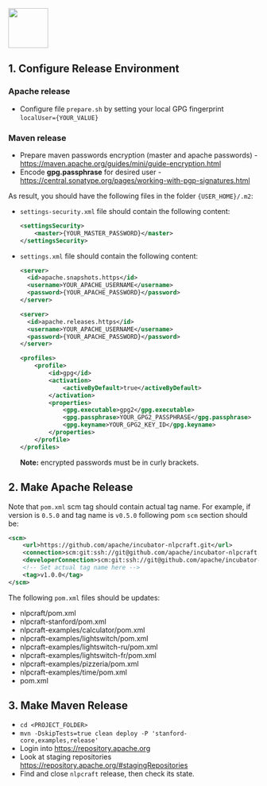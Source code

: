 <!--
 Licensed to the Apache Software Foundation (ASF) under one or more
 contributor license agreements.  See the NOTICE file distributed with
 this work for additional information regarding copyright ownership.
 The ASF licenses this file to You under the Apache License, Version 2.0
 (the "License"); you may not use this file except in compliance with
 the License.  You may obtain a copy of the License at

      http://www.apache.org/licenses/LICENSE-2.0

 Unless required by applicable law or agreed to in writing, software
 distributed under the License is distributed on an "AS IS" BASIS,
 WITHOUT WARRANTIES OR CONDITIONS OF ANY KIND, either express or implied.
 See the License for the specific language governing permissions and
 limitations under the License.
-->

<img src="https://nlpcraft.apache.org/images/nlpcraft_logo_black.gif" height="80px" alt="">

## 1. Configure Release Environment

### Apache release
- Configure file `prepare.sh` by setting your local GPG fingerprint `localUser={YOUR_VALUE}`

### Maven release
- Prepare maven passwords encryption (master and apache passwords) - https://maven.apache.org/guides/mini/guide-encryption.html
- Encode **gpg.passphrase** for desired user - https://central.sonatype.org/pages/working-with-pgp-signatures.html 
 
As result, you should have the following files in the folder `{USER_HOME}/.m2`:
- `settings-security.xml` file should contain the following content:
    ```xml
    <settingsSecurity>
        <master>{YOUR_MASTER_PASSWORD}</master>
    </settingsSecurity>
    ```
- `settings.xml` file should contain the following content:
    ```xml  
    <server>
      <id>apache.snapshots.https</id>
      <username>YOUR_APACHE_USERNAME</username>
      <password>{YOUR_APACHE_PASSWORD}</password>
    </server>
    
    <server>
      <id>apache.releases.https</id>
      <username>YOUR_APACHE_USERNAME</username>
      <password>{YOUR_APACHE_PASSWORD}</password>
    </server>
    
    <profiles>
        <profile>
            <id>gpg</id>
            <activation>
                <activeByDefault>true</activeByDefault>
            </activation>
            <properties>
                <gpg.executable>gpg2</gpg.executable>
                <gpg.passphrase>YOUR_GPG2_PASSPHRASE</gpg.passphrase>
                <gpg.keyname>YOUR_GPG2_KEY_ID</gpg.keyname>
            </properties>
        </profile>
    </profiles>
    ```
    **Note:** encrypted passwords must be in curly brackets.      
## 2. Make Apache Release 
Note that `pom.xml` scm tag should contain actual tag name.
For example, if version is `0.5.0` and tag name is `v0.5.0` following pom `scm` section should be:
```xml   
<scm>
    <url>https://github.com/apache/incubator-nlpcraft.git</url>
    <connection>scm:git:ssh://git@github.com/apache/incubator-nlpcraft.git</connection>
    <developerConnection>scm:git:ssh://git@github.com/apache/incubator-nlpcraft.git</developerConnection>
    <!-- Set actual tag name here -->
    <tag>v1.0.0</tag>
</scm>
```     

The following `pom.xml` files should be updates:
- nlpcraft/pom.xml
- nlpcraft-stanford/pom.xml
- nlpcraft-examples/calculator/pom.xml
- nlpcraft-examples/lightswitch/pom.xml
- nlpcraft-examples/lightswitch-ru/pom.xml
- nlpcraft-examples/lightswitch-fr/pom.xml
- nlpcraft-examples/pizzeria/pom.xml
- nlpcraft-examples/time/pom.xml
- pom.xml

## 3. Make Maven Release
  - `cd <PROJECT_FOLDER>`
  - `mvn -DskipTests=true clean deploy -P 'stanford-core,examples,release'`
  - Login into https://repository.apache.org
  - Look at staging repositories https://repository.apache.org/#stagingRepositories
  - Find and close `nlpcraft` release, then check its state.   
